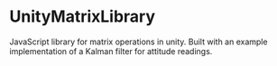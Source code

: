 # UnityMatrixLibrary
JavaScript library for matrix operations in unity. Built with an example implementation of a Kalman filter for attitude readings.
